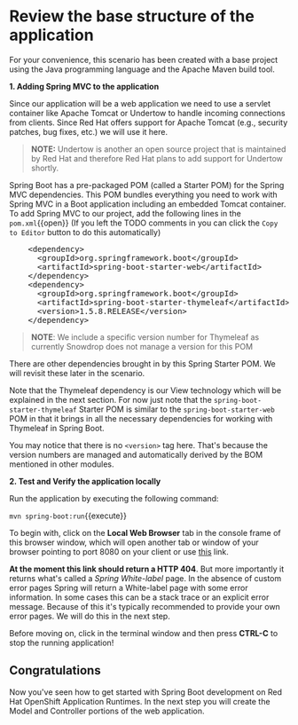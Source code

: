 # Review the base structure of the application

For your convenience, this scenario has been created with a base project using the Java programming language and the Apache Maven build tool.

**1. Adding Spring MVC to the application**

Since our application will be a web application we need to use a servlet container like Apache Tomcat or Undertow to handle incoming connections from clients. Since Red Hat offers support for Apache Tomcat (e.g., security patches, bug fixes, etc.) we will use it here. 

>**NOTE:** Undertow is another an open source project that is maintained by Red Hat and therefore Red Hat plans to add support for Undertow shortly.

Spring Boot has a pre-packaged POM (called a Starter POM) for the Spring MVC dependencies. This POM bundles everything you need to work with Spring MVC in a Boot application including an embedded Tomcat container. To add Spring MVC to our project, add the following lines in the ``pom.xml``{{open}} (If you left the TODO comments in you can click the `Copy to Editor` button to do this automatically)

<pre class="file" data-filename="pom.xml" data-target="insert" data-marker="<!-- TODO: Add web dependencies here -->">
    &lt;dependency&gt;
      &lt;groupId&gt;org.springframework.boot&lt;/groupId&gt;
      &lt;artifactId&gt;spring-boot-starter-web&lt;/artifactId&gt;
    &lt;/dependency&gt;
    &lt;dependency&gt;
      &lt;groupId&gt;org.springframework.boot&lt;/groupId&gt;
      &lt;artifactId&gt;spring-boot-starter-thymeleaf&lt;/artifactId&gt;
      &lt;version&gt;1.5.8.RELEASE&lt;/version&gt;
    &lt;/dependency&gt;
</pre>

>**NOTE**: We include a specific version number for Thymeleaf as currently Snowdrop does not manage a version for this POM

There are other dependencies brought in by this Spring Starter POM. We will revisit these later in the scenario.

Note that the Thymeleaf dependency is our View technology which will be explained in the next section. For now just note that the `spring-boot-starter-thymeleaf` Starter POM is similar to the `spring-boot-starter-web` POM in that it brings in all the necessary dependencies for working with Thymeleaf in Spring Boot.

You may notice that there is no `<version>` tag here. That's because the version numbers are managed and automatically derived by the BOM mentioned in other modules. 

**2. Test and Verify the application locally**


Run the application by executing the following command:

``mvn spring-boot:run``{{execute}}

To begin with, click on the **Local Web Browser** tab in the console frame of this browser window, which will open another tab or window of your browser pointing to port 8080 on your client or use [this](https://[[HOST_SUBDOMAIN]]-8080-[[KATACODA_HOST]].environments.katacoda.com/) link.

**At the moment this link should return a HTTP 404**. But more importantly it returns what's called a *Spring White-label* page. In the absence of custom error pages Spring will return a White-label page with some error information. In some cases this can be a stack trace or an explicit error message. Because of this it's typically recommended to provide your own error pages. We will do this in the next step.

Before moving on, click in the terminal window and then press **CTRL-C** to stop the running application!

## Congratulations

Now you've seen how to get started with Spring Boot development on Red Hat OpenShift Application Runtimes. In the next step you will create the Model and Controller portions of the web application.
